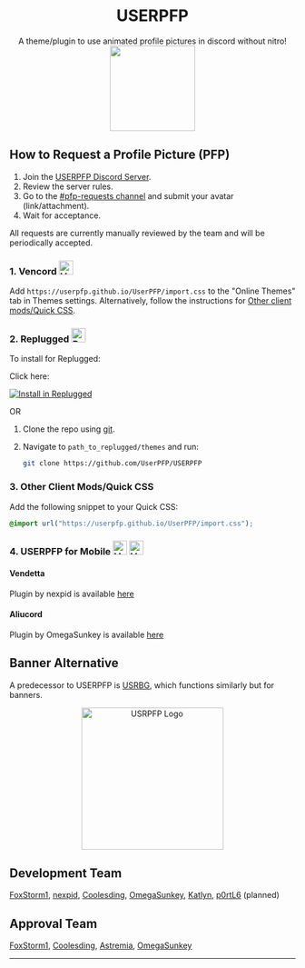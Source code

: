 <h1 align="center">USERPFP</h1>
<p align="center">
    A theme/plugin to use animated profile pictures in discord without nitro!
    <br>
    <img height=150 align="center" src="https://i.ibb.co/mbQJSKm/image-2023-07-16-112115872.png">
</p>

## How to Request a Profile Picture (PFP)
1. Join the [USERPFP Discord Server](https://discord.gg/3Qrd8vsT9p).
2. Review the server rules.
3. Go to the [#pfp-requests channel](https://discord.com/channels/1129784704267210844/1130090223783641088) and submit your avatar (link/attachment).
4. Wait for acceptance.

All requests are currently manually reviewed by the team and will be periodically accepted.

### 1. Vencord <img src="https://i.ibb.co/r7T3twT/cbghhgpcnddeihccjmnadmkaejncjndb-logo.webp" alt="Vencord Logo" height=25 />

Add `https://userpfp.github.io/UserPFP/import.css` to the "Online Themes" tab in Themes settings. Alternatively, follow the instructions for [Other client mods/Quick CSS](#3-other-client-modsquick-css).

### 2. Replugged <img src="https://i.ibb.co/6mdQKcH/109933208-s-200-v-4.png" alt="Replugged Logo" height=25 />

To install for Replugged:

Click here:

[![Install in Replugged](https://img.shields.io/badge/-Install%20in%20Replugged-blue?style=for-the-badge&logo=none)](https://replugged.dev/install?identifier=UserPFP/UserPFP&source=github)

OR

1. Clone the repo using [git](https://docs.github.com/en/get-started/quickstart/set-up-git).
2. Navigate to `path_to_replugged/themes` and run:

   ```sh
   git clone https://github.com/UserPFP/USERPFP
   ```

### 3. Other Client Mods/Quick CSS

Add the following snippet to your Quick CSS:

```css
@import url("https://userpfp.github.io/UserPFP/import.css");
```

### 4. USERPFP for Mobile <img src="https://i.ibb.co/vQFh0dy/112445065-s-280-v-4.png" alt="Vendetta Logo" height=25 /> <img src="https://i.ibb.co/VqR0z6X/78881422.png" alt="Vendetta Logo" height=25 />

#### Vendetta

Plugin by nexpid is available [here](https://vendetta.nexpid.xyz/usrpfp)

#### Aliucord

Plugin by OmegaSunkey is available [here](https://github.com/OmegaSunkey/awesomeplugins/raw/builds/UserPFP.zip)

## Banner Alternative

A predecessor to USERPFP is [USRBG](https://github.com/Discord-Custom-Covers/usrbg), which functions similarly but for banners.

<p align="center">
    <img src="https://i.imgur.com/HaFW8J6.png" alt="USRPFP Logo" height=250 />
</p>

## Development Team

[FoxStorm1](https://github.com/Yeetov), [nexpid](https://github.com/nexpid), [Coolesding](https://github.com/coolesding), [OmegaSunkey](https://github.com/OmegaSunkey), [Katlyn](https://github.com/katlyn), [p0rtL6](https://github.com/p0rtL6) (planned)</p>

## Approval Team

[FoxStorm1](https://github.com/Yeetov), [Coolesding](https://github.com/coolesding), [Astremia](https://github.com/Astremia), [OmegaSunkey](https://github.com/OmegaSunkey)

---

